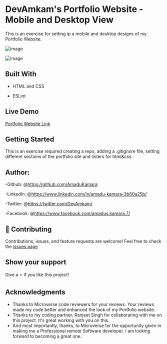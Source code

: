 # DevAmkam's Portfolio Website - Mobile and Desktop View

This is an exercise for setting ip a mobile and desktop designs of my Portfolio Website.

![image](https://user-images.githubusercontent.com/50941074/139254987-67d4c444-6794-43fb-ac12-5679c11415fb.png)

![image](https://user-images.githubusercontent.com/50941074/139246502-189b1abd-952a-457c-b82d-8da46680c321.png)

## Built With

- HTML and CSS

- ESLint

## Live Demo

<a href="https://amadukamara.github.io/portfolio/">Portfolio Website Link</a>

## Getting Started

This is an exercise required creating a repo, adding a .gitignore file, setting different sections of the portfolio site and linters for html&css.

## Author:

-Github: @<https://github.com/AmaduKamara>

-LinkedIn: @<https://www.linkedin.com/in/amadu-kamara-3b60a25b/>

-Twitter: @<https://twitter.com/DevAmkam/>

-Facebook: @<https://www.facebook.com/amadus.kamara.7/>

## 🤝 Contributing

Contributions, issues, and feature requests are welcome!
Feel free to check the <a href="https://github.com/AmaduKamara/portfolio/issues">issues page</a>

## Show your support

Give a ⭐️ if you like this project!

## Acknowledgments

- Thanks to Microverse code reviewers for your reviews. Your reviews made my code better and enhanced the look of my Portfolio website.
- Thanks to my coding partner, Ranjeet Singh for collaborating with me on this project. It's great working with you on this.
- And most importantly, thanks, to Microverse for the opportunity given in making me a Professional remote Software developer. I am looking forward to becoming a great one.
